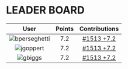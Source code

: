 
# **LEADER BOARD**

| **User** | **Points** | **Contributions** |
| :-------: | :------: | :-------: |
| ![bperseghetti]( https://avatars.githubusercontent.com/u/10233412?v=4 "bperseghetti")  | 7.2  | [#1513 +7.2](https://github.com/gazebosim/gazebo_test_cases/issues/1513#issuecomment-3221692710)  |
| ![jgoppert]( https://avatars.githubusercontent.com/u/473772?v=4 "jgoppert")  | 7.2  | [#1513 +7.2](https://github.com/gazebosim/gazebo_test_cases/issues/1513#issuecomment-3222312639)  |
| ![gbiggs]( https://avatars.githubusercontent.com/u/163151?v=4 "gbiggs")  | 7.2  | [#1513 +7.2](https://github.com/gazebosim/gazebo_test_cases/issues/1513#issuecomment-3222437048)  |
